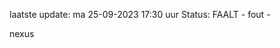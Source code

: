 laatste update: 
ma 25-09-2023 17:30   uur 
Status: FAALT - fout - 
<div class="service R">nexus</div>